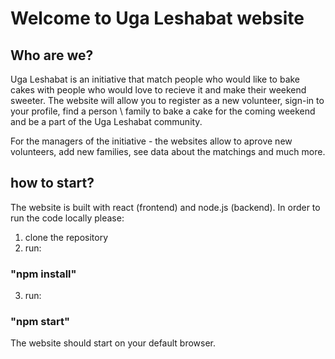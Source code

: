 # Welcome to Uga Leshabat website

## Who are we?
Uga Leshabat is an initiative that match people who would like to bake cakes with people who would love to recieve it and make their weekend sweeter.
The website will allow you to register as a new volunteer, sign-in to your profile, find a person \ family to bake a cake for the coming weekend and be a part of the Uga Leshabat community.

For the managers of the initiative - the websites allow to aprove new volunteers, add new families, see data about the matchings and much more.

## how to start?
The website is built with react (frontend) and node.js (backend).
In order to run the code locally please:
1. clone the repository
2. run:
### "npm install" 
3. run:
### "npm start"
The website should start on your default browser.



